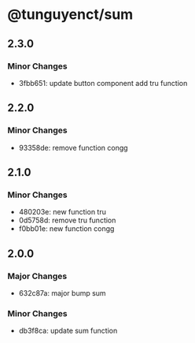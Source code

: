 # @tunguyenct/sum

## 2.3.0

### Minor Changes

- 3fbb651: update button component
  add tru function

## 2.2.0

### Minor Changes

- 93358de: remove function congg

## 2.1.0

### Minor Changes

- 480203e: new function tru
- 0d5758d: remove tru function
- f0bb01e: new function congg

## 2.0.0

### Major Changes

- 632c87a: major bump sum

### Minor Changes

- db3f8ca: update sum function
